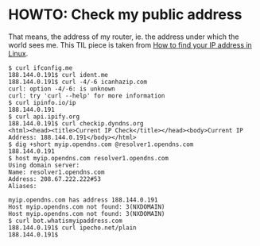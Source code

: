 # HOWTO: Check my public address

That means, the address of my router, ie. the address under which the world sees me. This TIL piece is taken from [How to find your IP address in Linux](https://opensource.com/article/18/5/how-find-ip-address-linux).

```
$ curl ifconfig.me
188.144.0.191$ curl ident.me
188.144.0.191$ curl -4/-6 icanhazip.com
curl: option -4/-6: is unknown
curl: try 'curl --help' for more information
$ curl ipinfo.io/ip
188.144.0.191
$ curl api.ipify.org
188.144.0.191$ curl checkip.dyndns.org
<html><head><title>Current IP Check</title></head><body>Current IP Address: 188.144.0.191</body></html>
$ dig +short myip.opendns.com @resolver1.opendns.com
188.144.0.191
$ host myip.opendns.com resolver1.opendns.com
Using domain server:
Name: resolver1.opendns.com
Address: 208.67.222.222#53
Aliases: 

myip.opendns.com has address 188.144.0.191
Host myip.opendns.com not found: 3(NXDOMAIN)
Host myip.opendns.com not found: 3(NXDOMAIN)
$ curl bot.whatismyipaddress.com
188.144.0.191$ curl ipecho.net/plain
188.144.0.191$ 
```
